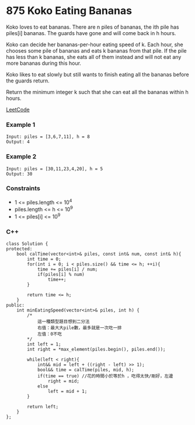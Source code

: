 # 875 Koko Eating Bananas

Koko loves to eat bananas. There are n piles of bananas, the ith pile has piles[i] bananas. The guards have gone and will come back in h hours.

Koko can decide her bananas-per-hour eating speed of k. Each hour, she chooses some pile of bananas and eats k bananas from that pile. If the pile has less than k bananas, she eats all of them instead and will not eat any more bananas during this hour.

Koko likes to eat slowly but still wants to finish eating all the bananas before the guards return.

Return the minimum integer k such that she can eat all the bananas within h hours.
 

[LeetCode](https://leetcode.cn/problems/koko-eating-bananas/)


### Example 1

```
Input: piles = [3,6,7,11], h = 8
Output: 4
```

### Example 2

```
Input: piles = [30,11,23,4,20], h = 5
Output: 30
```

### Constraints

* 1 <= piles.length <= 10<sup>4</sup>
* piles.length <= h <= 10<sup>9</sup>
* 1 <= piles[i] <= 10<sup>9</sup>


### C++ 

```
class Solution {
protected:
    bool calTime(vector<int>& piles, const int& num, const int& h){
        int time = 0;
        for(int i = 0; i < piles.size() && time <= h; ++i){
            time += piles[i] / num;
            if(piles[i] % num)
                time++;
        }

        return time <= h;
    }
public:
    int minEatingSpeed(vector<int>& piles, int h) {
        /*
            這一種類型題目想到二分法
            右值：最大大pile數，最多就是一次吃一排
            左值：0不吃
        */
        int left = 1; 
        int right = *max_element(piles.begin(), piles.end());

        while(left < right){
            int&& mid = left + ((right - left) >> 1);
            bool&& time = calTime(piles, mid, h);
            if(time == true) //花的時間小於等於h ，吃得太快/剛好，左邊
                right = mid;
            else
                left = mid + 1;
        }

        return left;
    }
};
```